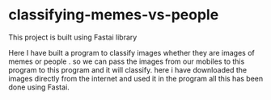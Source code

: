 # classifying-memes-vs-people


This project is built using Fastai library

Here I have built a program to classify images whether they are images of memes or people .
so we can pass the images from our mobiles to this program to this program and it will classify.
here i have downloaded the images  directly from the internet and used it in the program all this has been done using Fastai.


